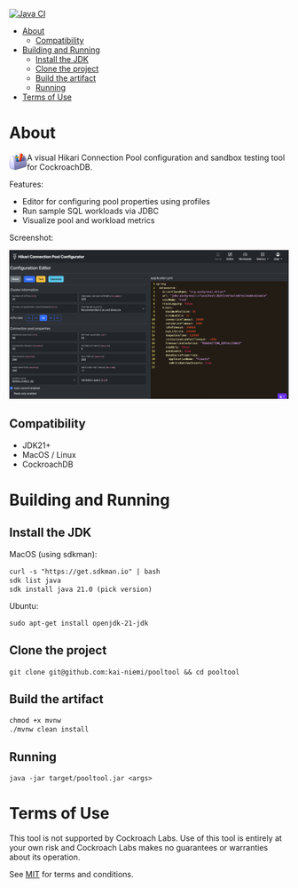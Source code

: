 [![Java CI](https://github.com/kai-niemi/pooltool/actions/workflows/maven.yml/badge.svg?branch=main)](https://github.com/kai-niemi/pooltool/actions/workflows/maven.yml)

<!-- TOC -->
* [About](#about)
  * [Compatibility](#compatibility)
* [Building and Running](#building-and-running)
  * [Install the JDK](#install-the-jdk)
  * [Clone the project](#clone-the-project)
  * [Build the artifact](#build-the-artifact)
  * [Running](#running)
* [Terms of Use](#terms-of-use)
<!-- TOC -->

# About

<img  align="left" src="logo.png" alt="" width="32"/> 

A visual Hikari Connection Pool configuration and sandbox testing
tool for CockroachDB.

Features:

- Editor for configuring pool properties using profiles
- Run sample SQL workloads via JDBC
- Visualize pool and workload metrics

Screenshot:

![demo.png](demo.png)

## Compatibility

- JDK21+
- MacOS / Linux
- CockroachDB

# Building and Running

## Install the JDK

MacOS (using sdkman):

    curl -s "https://get.sdkman.io" | bash
    sdk list java
    sdk install java 21.0 (pick version)  

Ubuntu:

    sudo apt-get install openjdk-21-jdk

## Clone the project

    git clone git@github.com:kai-niemi/pooltool && cd pooltool

## Build the artifact

    chmod +x mvnw
    ./mvnw clean install

## Running

    java -jar target/pooltool.jar <args>

# Terms of Use

This tool is not supported by Cockroach Labs. Use of this tool is entirely at your
own risk and Cockroach Labs makes no guarantees or warranties about its operation.

See [MIT](LICENSE.txt) for terms and conditions.

